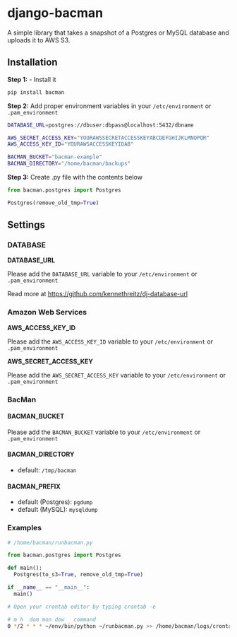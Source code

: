 # django-bacman #

A simple library that takes a snapshot of a Postgres or MySQL database and uploads it to AWS S3.

## Installation ##

**Step 1:** - Install it

```bash
pip install bacman
```

**Step 2:** Add proper environment variables in your `/etc/environment` or `.pam_environment`

```bash
DATABASE_URL=postgres://dbuser:dbpass@localhost:5432/dbname

AWS_SECRET_ACCESS_KEY="YOURAWSSECRETACCESSKEYABCDEFGHIJKLMNOPQR"
AWS_ACCESS_KEY_ID="YOURAWSACCESSKEYIDAB"

BACMAN_BUCKET="bacman-example"
BACMAN_DIRECTORY="/home/bacman/backups"
```

**Step 3:** Create .py file with the contents below

```python
from bacman.postgres import Postgres

Postgres(remove_old_tmp=True)
```

## Settings ##

### DATABASE

**DATABASE_URL**

Please add the `DATABASE_URL` variable to your `/etc/environment` or `.pam_environment`

Read more at https://github.com/kennethreitz/dj-database-url


### Amazon Web Services

**AWS_ACCESS_KEY_ID**

Please add the `AWS_ACCESS_KEY_ID` variable to your `/etc/environment` or `.pam_environment`

**AWS_SECRET_ACCESS_KEY**

Please add the `AWS_SECRET_ACCESS_KEY` variable to your `/etc/environment` or `.pam_environment`


### BacMan ###

#### BACMAN_BUCKET

Please add the `BACMAN_BUCKET` variable to your `/etc/environment` or `.pam_environment`

#### BACMAN_DIRECTORY
* default: `/tmp/bacman`

#### BACMAN_PREFIX
* default (Postgres): `pgdump`
* default (MySQL): `mysqldump`


### Examples ###

```python
# /home/bacman/runbacman.py

from bacman.postgres import Postgres

def main():
  Postgres(to_s3=True, remove_old_tmp=True)

if __name__ == "__main__":
  main()
```

```bash
# Open your crontab editor by typing crontab -e

# m h  dom mon dow   command
0 */2 * * * ~/env/bin/python ~/runbacman.py >> /home/bacman/logs/crontab.log 2>&1
```